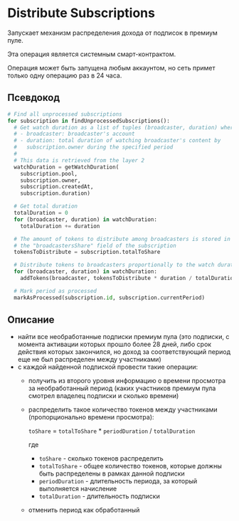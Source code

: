 # Distribute Subscriptions

Запускает механизм распределения дохода от подписок в премиум пуле.

Эта операция является системным смарт-контрактом.

Операция может быть запущена любым аккаунтом, но сеть примет только одну операцию раз в 24 часа.


## Псевдокод

```python
# Find all unprocessed subscriptions
for subscription in findUnprocessedSubscriptions():
  # Get watch duration as a list of tuples (broadcaster, duration) where:
  # - broadcaster: broadcaster's account
  # - duration: total duration of watching broadcaster's content by
  #   subscription.owner during the specified period
  #
  # This data is retrieved from the layer 2
  watchDuration = getWatchDuration(
    subscription.pool,
    subscription.owner,
    subscription.createdAt,
    subscription.duration)

  # Get total duration
  totalDuration = 0
  for (broadcaster, duration) in watchDuration:
    totalDuration += duration

  # The amount of tokens to distribute among broadcasters is stored in
  # the "broadcastersShare" field of the subscription
  tokensToDistribute = subscription.totalToShare

  # Distribute tokens to broadcasters proportionally to the watch duration
  for (broadcaster, duration) in watchDuration:
    addTokens(broadcaster, tokensToDistribute * duration / totalDuration)

  # Mark period as processed
  markAsProcessed(subscription.id, subscription.currentPeriod)

```


## Описание

- найти все необработанные подписки премиум пула (это подписки, с момента активации которых прошло более 28 дней, либо срок действия которых закончился, но доход за соответствующий период еще не был распределен между участниками)
- с каждой найденной подпиской провести такие операции:
    - получить из второго уровня информацию о времени просмотра за необработанный период (каких участников премиум пула смотрел владелец подписки и сколько времени)
    - распределить такое количество токенов между участниками (пропорционально времени просмотра):

      `toShare` = `totalToShare` * `periodDuration` / `totalDuration`

      где

        - `toShare` - сколько токенов распределить
        - `totalToShare` - общее количество токенов, которые должны быть распределены в рамках данной подписки
        - `periodDuration` - длительность периода, за который выполняется начисление
        - `totalDuration` - длительность подписки

    - отменить период как обработанный
